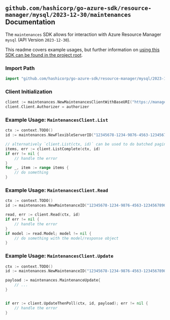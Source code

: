 
## `github.com/hashicorp/go-azure-sdk/resource-manager/mysql/2023-12-30/maintenances` Documentation

The `maintenances` SDK allows for interaction with Azure Resource Manager `mysql` (API Version `2023-12-30`).

This readme covers example usages, but further information on [using this SDK can be found in the project root](https://github.com/hashicorp/go-azure-sdk/tree/main/docs).

### Import Path

```go
import "github.com/hashicorp/go-azure-sdk/resource-manager/mysql/2023-12-30/maintenances"
```


### Client Initialization

```go
client := maintenances.NewMaintenancesClientWithBaseURI("https://management.azure.com")
client.Client.Authorizer = authorizer
```


### Example Usage: `MaintenancesClient.List`

```go
ctx := context.TODO()
id := maintenances.NewFlexibleServerID("12345678-1234-9876-4563-123456789012", "example-resource-group", "flexibleServerName")

// alternatively `client.List(ctx, id)` can be used to do batched pagination
items, err := client.ListComplete(ctx, id)
if err != nil {
	// handle the error
}
for _, item := range items {
	// do something
}
```


### Example Usage: `MaintenancesClient.Read`

```go
ctx := context.TODO()
id := maintenances.NewMaintenanceID("12345678-1234-9876-4563-123456789012", "example-resource-group", "flexibleServerName", "maintenanceName")

read, err := client.Read(ctx, id)
if err != nil {
	// handle the error
}
if model := read.Model; model != nil {
	// do something with the model/response object
}
```


### Example Usage: `MaintenancesClient.Update`

```go
ctx := context.TODO()
id := maintenances.NewMaintenanceID("12345678-1234-9876-4563-123456789012", "example-resource-group", "flexibleServerName", "maintenanceName")

payload := maintenances.MaintenanceUpdate{
	// ...
}


if err := client.UpdateThenPoll(ctx, id, payload); err != nil {
	// handle the error
}
```
